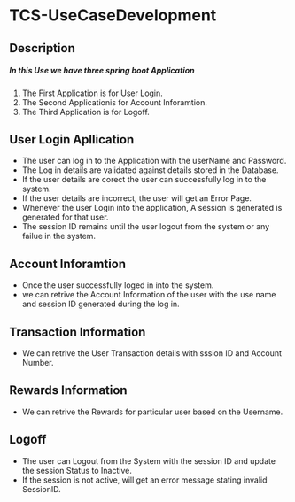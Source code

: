 # TCS-UseCaseDevelopment
## Description
##### In this Use we have three spring boot Application 
1. The First Application is for User Login.
2. The Second Applicationis for Account Inforamtion.
3. The Third Application is for Logoff.

## User Login Apllication
* The user can log in to the Application with the userName and Password.</br>
* The Log in details are validated against details stored in the Database.</br>
* If the user details are corect the user can successfully log in to the system.</br>
* If the user details are incorrect, the user will get an Error Page.</br>
* Whenever the user Login into the application, A session is generated is generated for that user.</br>
* The session ID remains until the user logout from the system or any failue in the system.

## Account Inforamtion
* Once the user successfully loged in into the system.
* we can retrive the Account Information of the user with the use name and session ID generated during the log in.

## Transaction Information
* We can retrive the User Transaction details with sssion ID and Account Number.

## Rewards Information
* We can retrive the Rewards for particular  user based on the Username.

## Logoff
* The user can Logout from the System with the session ID and update the session Status to Inactive.
* If the session is not active, will get an error message stating invalid SessionID.
